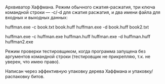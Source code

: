 Архвиватор Хаффмана.
Режим обычного сжатия-расжатия, три ключа командной строки — -c/-d для сжатия расжатия, и два имени файла для входных и выходных данных:

huffman.exe -c book.txt book.huff
huffman.exe -d book.huff book2.txt

huffman.exe -c huffman.exe huffman.huff
huffman.exe -d huffman.huff huffman2.exe

Режим проверки тестировщиком, когда программа запущена без аргументов командной строки (тестировщик не прикрепляю, т.к. не уверен, что имею право).

Написан через эффективную упаковку дерева Хаффмана и упаковку/распаковку битов.

